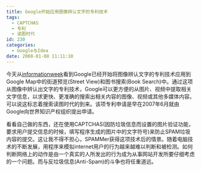 ```yaml
---
title: Google开始应用图像辨认文字的专利技术
tags:
  - CAPTCHAS
  - 专利
  - 读图时代
id: 230
categories:
  - Google与Idea
date: 2008-01-08 11:11:10
---
```


今天从[informationweek](http://www.informationweek.com/news/showArticle.jhtml?articleID=205208105)看到Google已经开始将图像辨认文字的专利技术应用到Google Map中的街道预览(Street View)和图书搜索(Book Search)中。通过这项从图像中辨认出文字的专利技术，Google可以更方便的从图片、视频中提取相关文字信息，以求更快、更准确的搜索出相关内容的图像、视频或其他多媒体内容。可以说这标志着搜索读图时代的到来。该项专利申请是早在2007年6月就由Google向世界知识产权组织提出申请。

看看自己做的东西，还在使用CAPTCHAS(因防垃圾信息而设置的图片验证功能，要求用户提交信息的时候，填写程序生成的图片中的文字符号)来防止SPAM垃圾内容的提交。这让我不得不担心，SPAMMer获得这项技术后的情景。随着电脑技术的不断发展，用程序来模拟internet用户的行为越来越难以判断和被检测。如何判断网络上的动作是由一个真实的人所发出的行为成为从事网站开发所要仔细考虑的一个问题。而与反垃圾信息(Anti-Spam)的斗争也将任重道远。